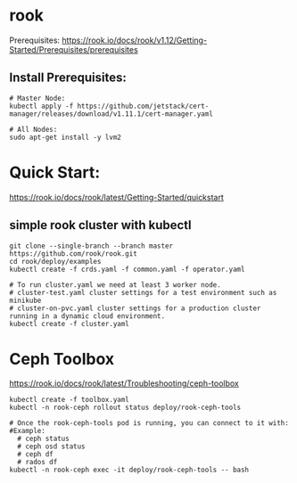 # rook

Prerequisites:
https://rook.io/docs/rook/v1.12/Getting-Started/Prerequisites/prerequisites

## Install Prerequisites:

```
# Master Node:
kubectl apply -f https://github.com/jetstack/cert-manager/releases/download/v1.11.1/cert-manager.yaml
```
```
# All Nodes:
sudo apt-get install -y lvm2
```

# Quick Start:
https://rook.io/docs/rook/latest/Getting-Started/quickstart

## simple rook cluster with kubectl
```
git clone --single-branch --branch master https://github.com/rook/rook.git
cd rook/deploy/examples
kubectl create -f crds.yaml -f common.yaml -f operator.yaml

# To run cluster.yaml we need at least 3 worker node.
# cluster-test.yaml cluster settings for a test environment such as minikube
# cluster-on-pvc.yaml cluster settings for a production cluster running in a dynamic cloud environment.
kubectl create -f cluster.yaml
```

# Ceph Toolbox
https://rook.io/docs/rook/latest/Troubleshooting/ceph-toolbox

```
kubectl create -f toolbox.yaml
kubectl -n rook-ceph rollout status deploy/rook-ceph-tools

# Once the rook-ceph-tools pod is running, you can connect to it with:
#Example:
  # ceph status
  # ceph osd status
  # ceph df
  # rados df
kubectl -n rook-ceph exec -it deploy/rook-ceph-tools -- bash
```
